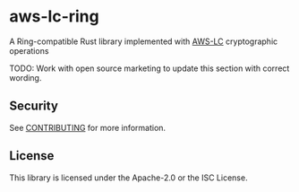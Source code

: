 # aws-lc-ring
A Ring-compatible Rust library implemented with [AWS-LC](https://github.com/awslabs/aws-lc) cryptographic operations

TODO: Work with open source marketing to update this section with correct wording. 

## Security

See [CONTRIBUTING](CONTRIBUTING.md#security-issue-notifications) for more information.

## License

This library is licensed under the Apache-2.0 or the ISC License.
